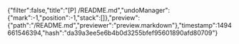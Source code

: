 {"filter":false,"title":"[P] /README.md","undoManager":{"mark":-1,"position":-1,"stack":[]},"preview":{"path":"/README.md","previewer":"preview.markdown"},"timestamp":1494661546394,"hash":"da39a3ee5e6b4b0d3255bfef95601890afd80709"}